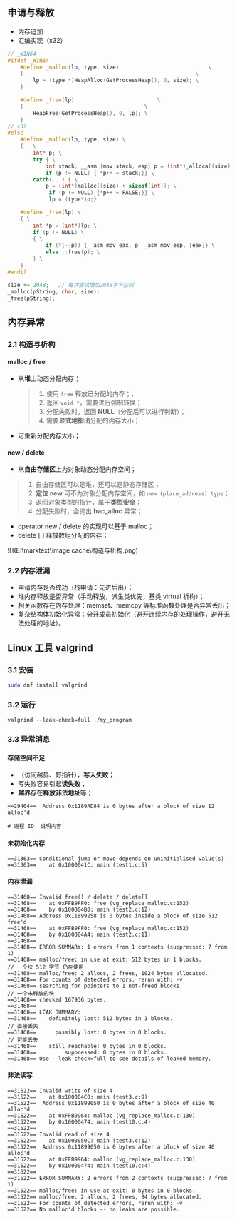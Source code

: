

## 申请与释放

- 内存追加
- 汇编实现（x32）

```cpp
// _WIN64
#ifdef _WIN64
	#define _malloc(lp, type, size)                            \
	{                                                      \
		lp = (type *)HeapAlloc(GetProcessHeap(), 0, size); \
	}

	#define _free(lp)                          \
	{                                      \
		HeapFree(GetProcessHeap(), 0, lp); \
	}
// x32
#else
	#define _malloc(lp, type, size) \
	{	\
		int* p; \
		try	{ \
			int stack; __asm {mov stack, esp} p = (int*)_alloca((size) + sizeof(int)); \
			if (p != NULL) { *p++ = stack;}} \
		catch(...) { \
			p = (int*)malloc((size) + sizeof(int)); \
             if (p != NULL) {*p++ = FALSE;}} \
             lp = (type*)p;}

	#define _free(lp) \
	{ \
		int *p = (int*)lp; \
		if (p != NULL) \
		{ \
        	if (*(--p)) {__asm mov eax, p __asm mov esp, [eax]} \
        	else ::free(p); \
		} \
	}
#endif

size += 2048;	// 每次尝试增加2048字节空间
_malloc(pString, char, size);
_free(pString);
```

## 内存异常

### 2.1 构造与析构

#### malloc / free

- 从**堆**上动态分配内存；

  > 1. 使用 `free` 释放已分配的内存；、
  > 2. 返回 `void *`，需要进行强制转换；
  > 3. 分配失败时，返回 **NULL**（分配后可以进行判断）；
  > 4. 需要**显式地指出**分配的内存大小；

- 可重新分配内存大小；

#### new / delete

- 从**自由存储区**上为对象动态分配内存空间；

> 1. 自由存储区可以是堆，还可以是静态存储区；
> 2. **定位 new** 可不为对象分配内存空间，如 `new (place_address) type`；
> 3. 返回对象类型的指针，属于**类型安全**；
> 4. 分配失败时，会抛出 **bac_alloc** 异常；

- operator new / delete 的实现可以基于 malloc；
- delete [ ] 释放数组分配的内存；

![](E:\marktext\image cache\构造与析构.png)

### 2.2 内存泄漏

- 申请内存是否成功（栈申请：先进后出）；
- 堆内存释放是否异常（手动释放，派生类优先，基类 virtual 析构）；
- 相关函数存在内存处理：memset、memcpy 等标准函数处理是否异常丢出；
- 复杂结构体初始化异常：分开成员初始化（避开连续内存的处理操作，避开无法处理的地址）。

## Linux 工具 valgrind

### 3.1 安装

```sh
sudo dnf install valgrind
```

### 3.2 运行

```shell
valgrind --leak-check=full ./my_program
```

### 3.3 异常消息

#### 存储空间不足

- （访问越界、野指针），**写入失败**；
- 写失败容易引起**读失败**；
- **越界**存在**释放非法地址**等；

```shell
==29404==  Address 0x1189AD84 is 0 bytes after a block of size 12 alloc'd

# 进程 ID  说明内容
```

#### 未初始化内存

```shell
==31363== Conditional jump or move depends on uninitialised value(s)
==31363==    at 0x1000041C: main (test1.c:5)
```

#### 内存泄漏

```shell
==31468== Invalid free() / delete / delete[]
==31468==    at 0xFFB9FF0: free (vg_replace_malloc.c:152)
==31468==    by 0x100004B0: main (test2.c:12)
==31468== Address 0x11899258 is 0 bytes inside a block of size 512 free'd
==31468==    at 0xFFB9FF0: free (vg_replace_malloc.c:152)
==31468==    by 0x100004A4: main (test2.c:11)
==31468== 
==31468== ERROR SUMMARY: 1 errors from 1 contexts (suppressed: 7 from 1)
==31468== malloc/free: in use at exit: 512 bytes in 1 blocks.									// 一个块 512 字节 仍在使用
==31468== malloc/free: 2 allocs, 2 frees, 1024 bytes allocated.
==31468== For counts of detected errors, rerun with: -v
==31468== searching for pointers to 1 not-freed blocks.												// 一个未释放的块
==31468== checked 167936 bytes.
==31468== 
==31468== LEAK SUMMARY:
==31468==    definitely lost: 512 bytes in 1 blocks.													// 直接丢失
==31468==      possibly lost: 0 bytes in 0 blocks.														// 可能丢失
==31468==    still reachable: 0 bytes in 0 blocks.
==31468==         suppressed: 0 bytes in 0 blocks.
==31468== Use --leak-check=full to see details of leaked memory.
```

#### 非法读写

```shell
==31522== Invalid write of size 4
==31522==    at 0x100004C0: main (test3.c:9)
==31522==  Address 0x11899050 is 0 bytes after a block of size 40 alloc'd
==31522==    at 0xFFB9964: malloc (vg_replace_malloc.c:130)
==31522==    by 0x10000474: main (test10.c:4)
==31522== 
==31522== Invalid read of size 4
==31522==    at 0x1000050C: main (test3.c:12)
==31522==  Address 0x11899050 is 0 bytes after a block of size 40 alloc'd
==31522==    at 0xFFB9964: malloc (vg_replace_malloc.c:130)
==31522==    by 0x10000474: main (test10.c:4)
==31522== 
==31522== ERROR SUMMARY: 2 errors from 2 contexts (suppressed: 7 from 1)
==31522== malloc/free: in use at exit: 0 bytes in 0 blocks.
==31522== malloc/free: 2 allocs, 2 frees, 84 bytes allocated.
==31522== For counts of detected errors, rerun with: -v
==31522== No malloc'd blocks -- no leaks are possible.
```

